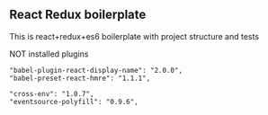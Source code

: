 ## React Redux boilerplate

This is react+redux+es6 boilerplate with project structure and tests

NOT installed plugins
```
"babel-plugin-react-display-name": "2.0.0",
"babel-preset-react-hmre": "1.1.1",

"cross-env": "1.0.7",
"eventsource-polyfill": "0.9.6",
```
